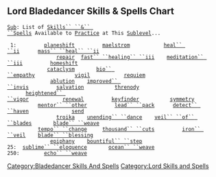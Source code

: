 ## Lord Bladedancer Skills & Spells Chart

[`Sub`](Sublevel.md "wikilink")`: List of `[`Skills`` ``&`` ``Spells`](:Category:_Skills_And_Spells.md "wikilink")` Available to `[`Practice`](Practice.md "wikilink")` at This `[`Sublevel`](Sublevel.md "wikilink")`...`  
  
` 1:         `[`planeshift`](planeshift "wikilink")`         `[`maelstrom`](maelstrom "wikilink")`           `[`heal`` ``ii`](heal_ii "wikilink")`      `[`mass`` ``heal`` ``ii`](mass_heal_ii "wikilink")  
`                `[`repair`](repair "wikilink")`  `[`fast`` ``healing`` ``iii`](fast_healing_iii "wikilink")`    `[`meditation`` ``iii`](meditation_iii "wikilink")`         `[`homeshift`](homeshift "wikilink")  
`             `[`cataclysm`](cataclysm "wikilink")`       `[`bio`` ``empathy`](bio_empathy "wikilink")`             `[`vigil`](vigil "wikilink")`           `[`requiem`](requiem "wikilink")  
`              `[`ablution`](ablution "wikilink")`    `[`improved`` ``invis`](improved_invis "wikilink")`         `[`salvation`](salvation "wikilink")`          `[`threnody`](threnody "wikilink")  
`      `[`heightened`` ``vigor`](heightened_vigor "wikilink")`           `[`renewal`](renewal "wikilink")`         `[`keyfinder`](keyfinder "wikilink")`          `[`symmetry`](symmetry "wikilink")  
`          `[`mentor`` ``other`](mentor_other "wikilink")`         `[`lead`` ``pack`](lead_pack "wikilink")`      `[`detect`` ``haven`](detect_haven "wikilink")`              `[`send`](send "wikilink")  
`                `[`troika`](troika "wikilink")`    `[`unending`` ``dance`](unending_dance "wikilink")`    `[`veil`` ``of`` ``blades`](veil_of_blades "wikilink")`       `[`blade`` ``weave`](blade_weave "wikilink")  
`          `[`tempo`` ``change`](Advanced_Bladedancer_Skills.md "wikilink")`     `[`thousand`` ``cuts`](Advanced_Bladedancer_Skills.md "wikilink")`         `[`iron`` ``veil`](Advanced_Bladedancer_Skills.md "wikilink")`    `[`blade`` ``blessing`](Advanced_Bladedancer_Skills.md "wikilink")  
`              `[`epiphany`](Advanced_Bladedancer_Skills.md "wikilink")`    `[`bountiful`` ``step`](Advanced_Bladedancer_Skills.md "wikilink")  
`25:  `[`sublime`` ``eloquence`](sublime_eloquence "wikilink")`       `[`ocean`` ``weave`](ocean_weave "wikilink")  
`250:        `[`echo`` ``weave`](echo_weave "wikilink")

[Category:Bladedancer Skills And
Spells](Category:Bladedancer_Skills_And_Spells "wikilink")
[Category:Lord Skills and
Spells](Category:Lord_Skills_and_Spells "wikilink")
